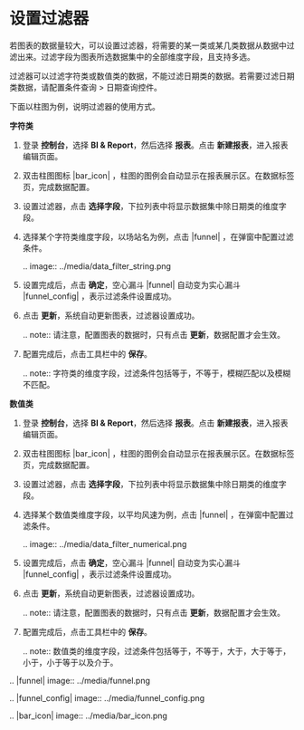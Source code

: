 # 设置过滤器

若图表的数据量较大，可以设置过滤器，将需要的某一类或某几类数据从数据中过滤出来。过滤字段为图表所选数据集中的全部维度字段，且支持多选。

过滤器可以过滤字符类或数值类的数据，不能过滤日期类的数据。若需要过滤日期类数据，请配置条件查询 > 日期查询控件。

下面以柱图为例，说明过滤器的使用方式。

**字符类**

1. 登录 **控制台**，选择 **BI & Report**，然后选择 **报表**。点击 **新建报表**，进入报表编辑页面。

2. 双击柱图图标 |bar_icon| ，柱图的图例会自动显示在报表展示区。在数据标签页，完成数据配置。

3. 设置过滤器，点击 **选择字段**，下拉列表中将显示数据集中除日期类的维度字段。

4. 选择某个字符类维度字段，以场站名为例，点击 |funnel| ，在弹窗中配置过滤条件。

   .. image:: ../media/data_filter_string.png

5. 设置完成后，点击 **确定**，空心漏斗 |funnel| 自动变为实心漏斗 |funnel_config| ，表示过滤条件设置成功。

6. 点击 **更新**，系统自动更新图表，过滤器设置成功。

   .. note:: 请注意，配置图表的数据时，只有点击 **更新**，数据配置才会生效。

7. 配置完成后，点击工具栏中的 **保存**。

   .. note:: 字符类的维度字段，过滤条件包括等于，不等于，模糊匹配以及模糊不匹配。

**数值类**

1. 登录 **控制台**，选择 **BI & Report**，然后选择 **报表**。点击 **新建报表**，进入报表编辑页面。

2. 双击柱图图标 |bar_icon| ，柱图的图例会自动显示在报表展示区。在数据标签页，完成数据配置。

3. 设置过滤器，点击 **选择字段**，下拉列表中将显示数据集中除日期类的维度字段。

4. 选择某个数值类维度字段，以平均风速为例，点击 |funnel| ，在弹窗中配置过滤条件。

   .. image:: ../media/data_filter_numerical.png

5. 设置完成后，点击 **确定**，空心漏斗 |funnel| 自动变为实心漏斗 |funnel_config| ，表示过滤条件设置成功。

6. 点击 **更新**，系统自动更新图表，过滤器设置成功。

   .. note:: 请注意，配置图表的数据时，只有点击 **更新**，数据配置才会生效。

7. 配置完成后，点击工具栏中的 **保存**。

   .. note:: 数值类的维度字段，过滤条件包括等于，不等于，大于，大于等于，小于，小于等于以及介于。

.. |funnel| image:: ../media/funnel.png

.. |funnel_config| image:: ../media/funnel_config.png

.. |bar_icon| image:: ../media/bar_icon.png

<!--end-->

